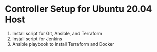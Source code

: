 # Controller Setup for Ubuntu 20.04 Host
1. Install script for Git, Ansible, and Terraform
2. Install script for Jenkins
3. Ansible playbook to install Terraform and Docker
